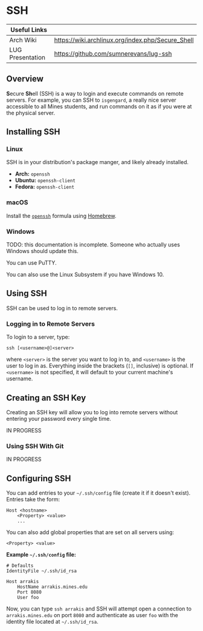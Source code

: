 # SSH
| Useful Links     |                                                    |
|------------------|----------------------------------------------------|
| Arch Wiki        | https://wiki.archlinux.org/index.php/Secure_Shell  |
| LUG Presentation | https://github.com/sumnerevans/lug-ssh             |

## Overview

**S**ecure **Sh**ell (SSH) is a way to login and execute commands on remote
servers. For example, you can SSH to `isgengard`, a really nice server
accessible to all Mines students, and run commands on it as if you were at the
physical server.

## Installing SSH

### Linux

SSH is in your distribution's package manger, and likely already installed.

- **Arch:** `openssh`
- **Ubuntu:** `openssh-client`
- **Fedora:** `openssh-client`

### macOS

Install the
[`openssh`](http://formulae.brew.sh/repos/Homebrew/homebrew-core/formula/openssh)
formula using [Homebrew](./Homebrew.md).

### Windows

TODO: this documentation is incomplete. Someone who actually uses Windows should
update this.

You can use PuTTY.

You can also use the Linux Subsystem if you have Windows 10.

## Using SSH

SSH can be used to log in to remote servers.

### Logging in to Remote Servers

To login to a server, type:

    ssh [<username>@]<server>

where `<server>` is the server you want to log in to, and `<username>` is the
user to log in as. Everything inside the brackets (`[]`, inclusive) is optional.
If `<username>` is not specified, it will default to your current machine's
username.

## Creating an SSH Key

Creating an SSH key will allow you to log into remote servers without entering
your password every single time.

IN PROGRESS

### Using SSH With Git

IN PROGRESS

## Configuring SSH

You can add entries to your `~/.ssh/config` file (create it if it doesn't
exist). Entries take the form:

    Host <hostname>
        <Property> <value>
        ...

You can also add global properties that are set on all servers using:

    <Property> <value>

**Example `~/.ssh/config` file:**

    # Defaults
    IdentityFile ~/.ssh/id_rsa

    Host arrakis
        HostName arrakis.mines.edu
        Port 8080
        User foo

Now, you can type `ssh arrakis` and SSH will attempt open a connection to
`arrakis.mines.edu` on port `8080` and authenticate as user `foo` with the
identity file located at `~/.ssh/id_rsa`.
